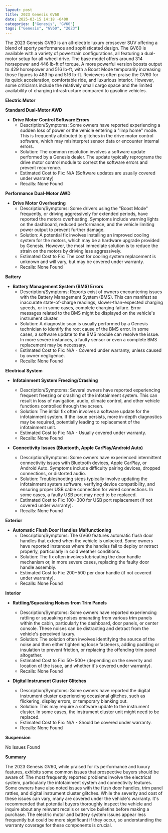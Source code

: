 ```yaml
---
layout: post
title: 2023 Genesis GV60
date: 2025-03-15 14:18 -0400
categories: ["Genesis", "GV60"]
tags: ["Genesis", "GV60", "2023"]
---
```

The 2023 Genesis GV60 is an all-electric luxury crossover SUV offering a blend of sporty performance and sophisticated design. The GV60 is available with a variety of powertrain configurations, all featuring a dual-motor setup for all-wheel drive. The base model offers around 314 horsepower and 446 lb-ft of torque. A more powerful version boosts output to 429 horsepower and 516 lb-ft, with a Boost Mode temporarily increasing those figures to 483 hp and 516 lb-ft. Reviewers often praise the GV60 for its quick acceleration, comfortable ride, and luxurious interior. However, some criticisms include the relatively small cargo space and the limited availability of charging infrastructure compared to gasoline vehicles.

**Electric Motor**

**Standard Dual-Motor AWD**
*   **Drive Motor Control Software Errors**
    *   Description/Symptoms: Some owners have reported experiencing a sudden loss of power or the vehicle entering a "limp home" mode. This is frequently attributed to glitches in the drive motor control software, which may misinterpret sensor data or encounter internal errors.
    *   Solution: The common resolution involves a software update performed by a Genesis dealer. The update typically reprograms the drive motor control module to correct the software errors and prevent recurrence.
    *   Estimated Cost to Fix: N/A (Software updates are usually covered under warranty)
    *   Recalls: None Found

**Performance Dual-Motor AWD**
*   **Drive Motor Overheating**
    *   Description/Symptoms: Some drivers using the "Boost Mode" frequently, or driving aggressively for extended periods, have reported the motors overheating. Symptoms include warning lights on the dashboard, reduced performance, and the vehicle limiting power output to prevent further damage.
    *   Solution: A potential fix involves installing an improved cooling system for the motors, which may be a hardware upgrade provided by Genesis. However, the most immediate solution is to reduce the strain on the motors by driving less aggressively.
    *   Estimated Cost to Fix: The cost for cooling system replacement is unknown and will vary, but may be covered under warranty.
    *   Recalls: None Found

**Battery**

*   **Battery Management System (BMS) Errors**
    *   Description/Symptoms: Reports exist of owners encountering issues with the Battery Management System (BMS). This can manifest as inaccurate state-of-charge readings, slower-than-expected charging speeds, or in some cases, complete charging failure. Error messages related to the BMS might be displayed on the vehicle's instrument cluster.
    *   Solution: A diagnostic scan is usually performed by a Genesis technician to identify the root cause of the BMS error. In some cases, a software update to the BMS module can resolve the issue. In more severe instances, a faulty sensor or even a complete BMS replacement may be necessary.
    *   Estimated Cost to Fix: N/A - Covered under warranty, unless caused by owner negligence.
    *   Recalls: None Found

**Electrical System**

*   **Infotainment System Freezing/Crashing**
    *   Description/Symptoms: Several owners have reported experiencing frequent freezing or crashing of the infotainment system. This can result in loss of navigation, audio, climate control, and other vehicle functions controlled through the screen.
    *   Solution: The initial fix often involves a software update for the infotainment system. If the issue persists, more in-depth diagnostics may be required, potentially leading to replacement of the infotainment unit.
    *   Estimated Cost to Fix: N/A - Usually covered under warranty.
    *   Recalls: None Found

*   **Connectivity Issues (Bluetooth, Apple CarPlay/Android Auto)**
    *   Description/Symptoms: Some owners have experienced intermittent connectivity issues with Bluetooth devices, Apple CarPlay, or Android Auto. Symptoms include difficulty pairing devices, dropped connections, or distorted audio.
    *   Solution: Troubleshooting steps typically involve updating the infotainment system software, verifying device compatibility, and ensuring proper USB cable connection for wired connections. In some cases, a faulty USB port may need to be replaced.
    *   Estimated Cost to Fix: $100-$300 for USB port replacement (if not covered under warranty).
    *   Recalls: None Found

**Exterior**

*   **Automatic Flush Door Handles Malfunctioning**
    *   Description/Symptoms: The GV60 features automatic flush door handles that extend when the vehicle is unlocked. Some owners have reported instances where the handles fail to deploy or retract properly, particularly in cold weather conditions.
    *   Solution: The fix often involves lubricating the door handle mechanism or, in more severe cases, replacing the faulty door handle assembly.
    *   Estimated Cost to Fix: $200-$500 per door handle (if not covered under warranty).
    *   Recalls: None Found

**Interior**

*   **Rattling/Squeaking Noises from Trim Panels**
    *   Description/Symptoms: Some owners have reported experiencing rattling or squeaking noises emanating from various trim panels within the cabin, particularly the dashboard, door panels, or center console. These noises can be distracting and detract from the vehicle's perceived luxury.
    *   Solution: The solution often involves identifying the source of the noise and then either tightening loose fasteners, adding padding or insulation to prevent friction, or replacing the offending trim panel altogether.
    *   Estimated Cost to Fix: $50-$500+ (depending on the severity and location of the issue, and whether it's covered under warranty).
    *   Recalls: None Found

*   **Digital Instrument Cluster Glitches**
    *   Description/Symptoms: Some owners have reported the digital instrument cluster experiencing occasional glitches, such as flickering, display errors, or temporary blanking out.
    *   Solution: This may require a software update to the instrument cluster. In some cases, the instrument cluster unit might need to be replaced.
    *   Estimated Cost to Fix: N/A - Should be covered under warranty.
    *   Recalls: None Found

**Suspension**

No Issues Found

**Summary**

The 2023 Genesis GV60, while praised for its performance and luxury features, exhibits some common issues that prospective buyers should be aware of. The most frequently reported problems involve the electrical system, particularly the infotainment system and connectivity features. Some owners have also noted issues with the flush door handles, trim panel rattles, and digital instrument cluster glitches. While the severity and cost of these issues can vary, many are covered under the vehicle's warranty. It's recommended that potential buyers thoroughly inspect the vehicle and inquire about any relevant recalls or service bulletins before making a purchase. The electric motor and battery system issues appear less frequently but could be more significant if they occur, so understanding the warranty coverage for these components is crucial.

